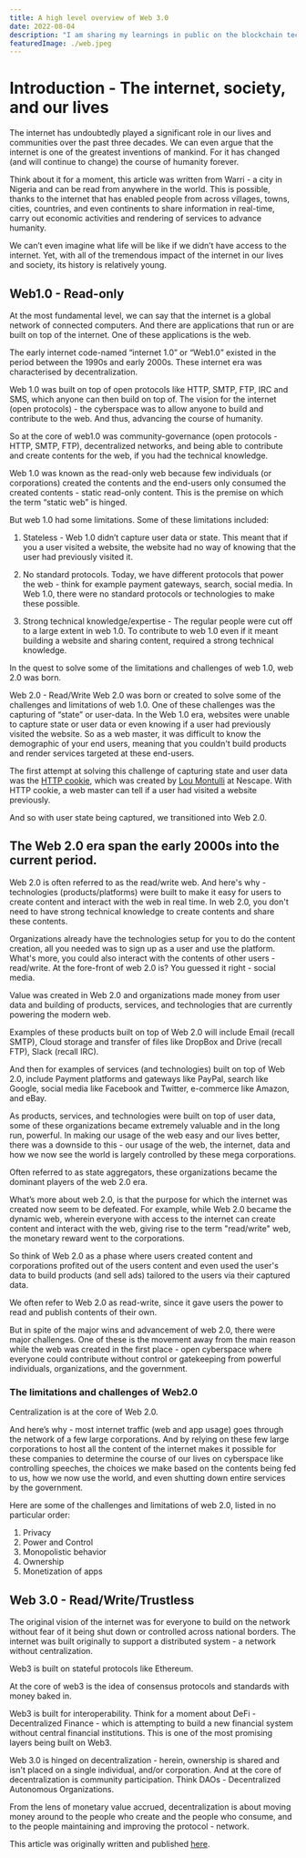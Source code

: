 ```yaml
---
title: A high level overview of Web 3.0
date: 2022-08-04
description: "I am sharing my learnings in public on the blockchain technology and web 3.0"
featuredImage: ./web.jpeg
---
```

# Introduction - The internet, society, and our lives

The internet has undoubtedly played a significant role in our lives and communities over the past three decades. We can even argue that the internet is one of the greatest inventions of mankind. For it has changed (and will continue to change) the course of humanity forever.

Think about it for a moment, this article was written from Warri - a city in Nigeria and can be read from anywhere in the world. This is possible, thanks to the internet that has enabled people from across villages, towns, cities, countries, and even continents to share information in real-time, carry out economic activities and rendering of services to advance humanity.

We can’t even imagine what life will be like if we didn’t have access to the internet. Yet, with all of the tremendous impact of the internet in our lives and society, its history is relatively young.

## Web1.0 - Read-only

At the most fundamental level, we can say that the internet is a global network of connected computers. And there are applications that run or are built on top of the internet. One of these applications is the web.

The early internet code-named “internet 1.0” or “Web1.0” existed in the period between the 1990s and early 2000s. These internet era was characterised by decentralization.

Web 1.0 was built on top of open protocols like HTTP, SMTP, FTP, IRC and SMS, which anyone can then build on top of.
The vision for the internet (open protocols) - the cyberspace was to allow anyone to build and contribute to the web. And thus, advancing the course of humanity.

So at the core of web1.0 was community-governance (open protocols - HTTP, SMTP, FTP), decentralized networks, and being able to contribute and create contents for the web, if you had the technical knowledge.

Web 1.0 was known as the read-only web because few individuals (or corporations) created the contents and the end-users only consumed the created contents - static read-only content. This is the premise on which the term “static web” is hinged.

But web 1.0 had some limitations. Some of these limitations included:

1. Stateless - Web 1.0 didn’t capture user data or state. This meant that if you a user visited a website, the website had no way of knowing that the user had previously visited it.

2. No standard protocols. Today, we have different protocols that power the web - think for example payment gateways, search, social media. In Web 1.0, there were no standard protocols or technologies to make these possible.

3. Strong technical knowledge/expertise - The regular people were cut off to a large extent in web 1.0. To contribute to web 1.0 even if it meant building a website and sharing content, required a strong technical knowledge.

In the quest to solve some of the limitations and challenges of web 1.0, web 2.0 was born.

Web 2.0 - Read/Write
Web 2.0 was born or created to solve some of the challenges and limitations of web 1.0. One of these challenges was the capturing of “state” or user-data. In the Web 1.0 era, websites were unable to capture state or user data or even knowing if a user had previously visited the website.
So as a web master, it was difficult to know the demographic of your end users, meaning that you couldn't build products and render services targeted at these end-users.

The first attempt at solving this challenge of capturing state and user data was the [HTTP cookie](https://en.wikipedia.org/wiki/HTTP_cookie), which was created by [Lou Montulli](https://en.wikipedia.org/wiki/Lou_Montulli) at Nescape. With HTTP cookie, a web master can tell if a user had visited a website previously.

And so with user state being captured, we transitioned into Web 2.0.

## The Web 2.0 era span the early 2000s into the current period.

Web 2.0 is often referred to as the read/write web. And here's why - technologies (products/platforms) were built to make it easy for users to create content and interact with the web in real time. In web 2.0, you don't need to have strong technical knowledge to create contents and share these contents.

Organizations already have the technologies setup for you to do the content creation, all you needed was to sign up as a user and use the platform. What's more, you could also interact with the contents of other users - read/write.
At the fore-front of web 2.0 is? You guessed it right - social media.

Value was created in Web 2.0 and organizations made money from user data and building of products, services, and technologies that are currently powering the modern web.

Examples of these products built on top of Web 2.0 will include Email (recall SMTP), Cloud storage and transfer of files like DropBox and Drive (recall FTP), Slack (recall IRC).

And then for examples of services (and technologies) built on top of Web 2.0, include Payment platforms and gateways like PayPal, search like Google, social media like Facebook and Twitter, e-commerce like Amazon, and eBay.

As products, services, and technologies were built on top of user data, some of these organizations became extremely valuable and in the long run, powerful. In making our usage of the web easy and our lives better, there was a downside to this - our usage of the web, the internet, data and how we now see the world is largely controlled by these mega corporations.

Often referred to as state aggregators, these organizations became the dominant players of the web 2.0 era.

What’s more about web 2.0, is that the purpose for which the internet was created now seem to be defeated. For example, while Web 2.0 became the dynamic web, wherein everyone with access to the internet can create content and interact with the web, giving rise to the term "read/write" web, the monetary reward went to the corporations.

So think of Web 2.0 as a phase where users created content and corporations profited out of the users content and even used the user's data to build products (and sell ads) tailored to the users via their captured data.

We often refer to Web 2.0 as read-write, since it gave users the power to read and publish contents of their own.

But in spite of the major wins and advancement of web 2.0, there were major challenges. One of these is the movement away from the main reason while the web was created in the first place - open cyberspace where everyone could contribute without control or gatekeeping from powerful individuals, organizations, and the government.

### The limitations and challenges of Web2.0

Centralization is at the core of Web 2.0.

And here’s why - most internet traffic (web and app usage) goes through the network of a few large corporations. And by relying on these few large corporations to host all the content of the internet makes it possible for these companies to determine the course of our lives on cyberspace like controlling speeches, the choices we make based on the contents being fed to us, how we now use the world, and even shutting down entire services by the government.

Here are some of the challenges and limitations of web 2.0, listed in no particular order:

1. Privacy
2. Power and Control
3. Monopolistic behavior
4. Ownership
5. Monetization of apps

## Web 3.0 - Read/Write/Trustless
The original vision of the internet was for everyone to build on the network without fear of it being shut down or controlled across national borders. The internet was built originally to support a distributed system - a network without centralization.

Web3 is built on stateful protocols like Ethereum.

At the core of web3 is the idea of consensus protocols and standards with money baked in.

Web3 is built for interoperability. Think for a moment about DeFi - Decentralized Finance - which is attempting to build a new financial system without central financial institutions. This is one of the most promising layers being built on Web3.

Web 3.0 is hinged on decentralization - herein, ownership is shared and isn't placed on a single individual, and/or corporation. And at the core of decentralization is community participation. Think DAOs - Decentralized Autonomous Organizations.

From the lens of monetary value accrued, decentralization is about moving money around to the people who create and the people who consume, and to the people maintaining and improving the protocol - network.

This article was originally written and published [here](https://dev.to/charliecodes/a-high-level-overview-of-web-30-4fid).
